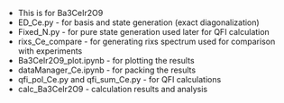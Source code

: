 - This is for Ba3CeIr2O9
- ED_Ce.py - for basis and state generation (exact diagonalization)
- Fixed_N.py - for pure state generation used later for QFI calculation
- rixs_Ce_compare - for generating rixs spectrum used for comparison with experiments
- Ba3CeIr2O9_plot.ipynb - for plotting the results
- dataManager_Ce.ipynb - for packing the results
- qfi_pol_Ce.py and qfi_sum_Ce.py - for QFI calculations
- calc_Ba3CeIr2O9 - calculation results and analysis
